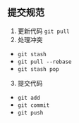 ## 提交规范
1.  更新代码
`git pull`
2.  处理冲突
 - `git stash`
 - `git pull --rebase`
 - `git stash pop`
3.  提交代码
 - `git add`
 - `git commit`
 - `git push`
